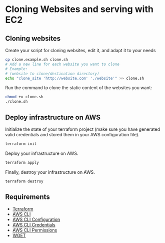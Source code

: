 # Cloning Websites and serving with EC2

## Cloning websites

Create your script for cloning websites, edit it, and adapt it to your needs

```bash
cp clone.example.sh clone.sh
# Add a new line for each website you want to clone
# Example:
# (website to clone/destination directory)
echo "clone_site 'http://website.com' './website'" >> clone.sh
```

Run the command to clone the static content of the websites you want:

```bash
chmod +x clone.sh
./clone.sh
```

## Deploy infrastructure on AWS

Initialize the state of your terraform project (make sure you have generated valid credentials and stored them in your AWS configuration file).

```bash
terraform init
```

Deploy your infrastructure on AWS.

```bash
terraform apply
```

Finally, destroy your infrastructure on AWS.

```bash
terraform destroy
```

## Requirements

- [Terraform](https://www.terraform.io/downloads.html)
- [AWS CLI](https://docs.aws.amazon.com/cli/latest/userguide/install-cliv2.html)
- [AWS CLI Configuration](https://docs.aws.amazon.com/cli/latest/userguide/cli-configure-quickstart.html)
- [AWS CLI Credentials](https://docs.aws.amazon.com/cli/latest/userguide/cli-configure-files.html)
- [AWS CLI Permissions](https://docs.aws.amazon.com/cli/latest/userguide/cli-configure-files.html)
- [WGET](https://www.gnu.org/software/wget/)